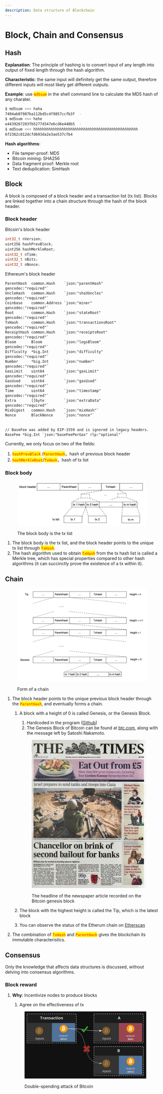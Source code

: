 ```yaml
---
description: Data structure of Blockchain
---
```


# Block, Chain and Consensus

## Hash

**Explanation**: The principle of hashing is to convert input of any length into output of fixed length through the hash algorithm.

**Characteristic**: the same input will definitely get the same output, therefore different inputs will most likely get different outputs.

**Example**: use <mark style="color:red;">`md5sum`</mark> in the shell command line to calculate the MD5 hash of any charater.

```sh
$ md5sum <<< haha
7494ab07987ba112bd5c4f9857ccfb3f  -
$ md5sum <<< hehe
e4439267203fb5277d347e6cd6e440b5  -
$ md5sum <<< hhhhhhhhhhhhhhhhhhhhhhhhhhhhhhhhhhhhhhhhhhhhhhhh
6f2362c812dcfd693da2e3ae537cfb4
```

**Hash algorithms**:&#x20;

* File tamper-proof: MD5
* Bitcoin mining: SHA256
* Data fragment proof: Merkle root
* Text deduplication: SimHash

## Block

A block is composed of a block header and a transaction list (tx list). Blocks are linked together into a chain structure through the hash of the block header.

### Block header

Bitcoin's block header&#x20;

```cpp
int32_t nVersion; 
uint256 hashPrevBlock; 
uint256 hashMerkleRoot; 
uint32_t nTime; 
uint32_t nBits; 
uint32_t nNonce;
```

Ethereum's block header

```solidity
ParentHash  common.Hash    `json:"parentHash"       gencodec:"required"`
UncleHash   common.Hash    `json:"sha3Uncles"       gencodec:"required"`
Coinbase    common.Address `json:"miner"            gencodec:"required"`
Root        common.Hash    `json:"stateRoot"        gencodec:"required"`
TxHash      common.Hash    `json:"transactionsRoot" gencodec:"required"`
ReceiptHash common.Hash    `json:"receiptsRoot"     gencodec:"required"`
Bloom       Bloom          `json:"logsBloom"        gencodec:"required"`
Difficulty  *big.Int       `json:"difficulty"       gencodec:"required"`
Number      *big.Int       `json:"number"           gencodec:"required"`
GasLimit    uint64         `json:"gasLimit"         gencodec:"required"`
GasUsed     uint64         `json:"gasUsed"          gencodec:"required"`
Time        uint64         `json:"timestamp"        gencodec:"required"`
Extra       []byte         `json:"extraData"        gencodec:"required"`
MixDigest   common.Hash    `json:"mixHash"`
Nonce       BlockNonce     `json:"nonce"`


// BaseFee was added by EIP-1559 and is ignored in legacy headers.
BaseFee *big.Int `json:"baseFeePerGas" rlp:"optional"`
```

Currently, we only focus on two of the fields:

1. <mark style="color:red;">`hashPrevBlock`</mark> /<mark style="color:red;">`ParentHash`</mark>，hash of previous block header
2. <mark style="color:red;">`hashMerkleRoot`</mark>/<mark style="color:red;">`TxHash`</mark>，hash of tx list

### Block body

<figure><img src="../.gitbook/assets/block-body.png" alt=""><figcaption><p>The block body is the tx list</p></figcaption></figure>

1. The block body is the tx list, and the block header points to the unique tx list through <mark style="color:red;">`TxHash`</mark>.
2. The hash algorithm used to obtain <mark style="color:red;">`TxHash`</mark> from the tx hash list is called a Merkle tree, which has special properties compared to other hash algorithms (it can succinctly prove the existence of a tx within it).

## Chain

<figure><img src="../.gitbook/assets/chain.png" alt=""><figcaption><p>Form of a chain</p></figcaption></figure>

1. The block header points to the unique previous block header through the <mark style="color:red;">`ParentHash`</mark>, and eventually forms a chain.
   1.  A block with a height of 0 is called Genesis, or the Genesis Block.

       1. Hardcoded in the program ([Github](https://github.com/bitcoin/bitcoin/blob/v22.0/src/chainparams.cpp#L53))
       2. The Genesis Block of Bitcoin can be found at [btc.com](https://btc.com/btc/block/0), along with the message left by Satoshi Nakamoto.



       <figure><img src="../.gitbook/assets/EqyhCKuXIAAOl0z.jpeg" alt=""><figcaption><p>The headline of the newspaper article recorded on the Bitcoin genesis block</p></figcaption></figure>
   2. The block with the highest height is called the Tip, which is the latest block
   3. You can observe the status of the Etherum chain on [Etherscan](https://etherscan.io/blocks)
2. The combination of <mark style="color:red;">`TxHash`</mark> and <mark style="color:red;">`ParentHash`</mark> gives the blockchain its immutable characteristics.

## Consensus

Only the knowledge that affects data structures is discussed, without delving into consensus algorithms.

### Block reward

1.  **Why**: Incentivize nodes to produce blocks

    1. Agree on the effectiveness of tx



    <figure><img src="../.gitbook/assets/ds.png" alt=""><figcaption><p>Double-spending attack of Bitcoin</p></figcaption></figure>
